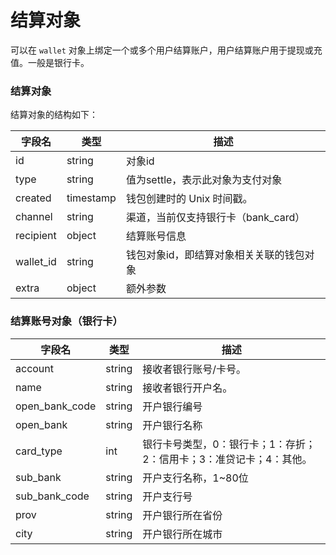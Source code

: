 # 结算对象

可以在 `wallet` 对象上绑定一个或多个用户结算账户，用户结算账户用于提现或充值。一般是银行卡。

### 结算对象

结算对象的结构如下：

| 字段名    | 类型      | 描述                                     |
| --------- | --------- | ---------------------------------------- |
| id        | string    | 对象id                                   |
| type      | string    | 值为settle，表示此对象为支付对象         |
| created   | timestamp | 钱包创建时的 Unix 时间戳。               |
| channel   | string    | 渠道，当前仅支持银行卡（bank_card）      |
| recipient | object    | 结算账号信息                             |
| wallet_id | string    | 钱包对象id，即结算对象相关关联的钱包对象 |
| extra     | object    | 额外参数                                 |

### 结算账号对象（银行卡）

| 字段名         | 类型   | 描述                                                         |
| -------------- | ------ | ------------------------------------------------------------ |
| account        | string | 接收者银行账号/卡号。                                        |
| name           | string | 接收者银行开户名。                                           |
| open_bank_code | string | 开户银行编号                                                 |
| open_bank      | string | 开户银行名称                                                 |
| card_type      | int    | 银行卡号类型，0：银行卡；1：存折；2：信用卡；3：准贷记卡；4：其他。 |
| sub_bank       | string | 开户支行名称，1~80位                                         |
| sub_bank_code  | string | 开户支行号                                                   |
| prov           | string | 开户银行所在省份                                             |
| city           | string | 开户银行所在城市                                             |



